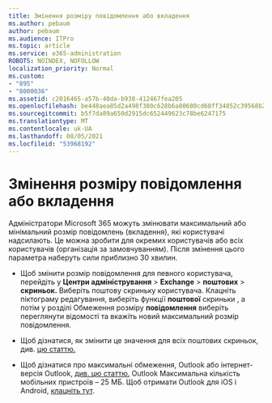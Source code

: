 ```yaml
---
title: Змінення розміру повідомлення або вкладення
ms.author: pebaum
author: pebaum
ms.audience: ITPro
ms.topic: article
ms.service: o365-administration
ROBOTS: NOINDEX, NOFOLLOW
localization_priority: Normal
ms.custom:
- "895"
- "8000036"
ms.assetid: c2016465-a57b-40da-b938-412467fea205
ms.openlocfilehash: be448aea85d2a498f380c628b6a80680cd68ff34852c39568b227ede3f1c2c24
ms.sourcegitcommit: b5f7da89a650d2915dc652449623c78be6247175
ms.translationtype: MT
ms.contentlocale: uk-UA
ms.lasthandoff: 08/05/2021
ms.locfileid: "53968192"
---
```

# <a name="changing-message-or-attachment-size"></a>Змінення розміру повідомлення або вкладення

Адміністратори Microsoft 365 можуть змінювати максимальний або мінімальний розмір повідомлень (вкладення), які користувачі надсилають. Це можна зробити для окремих користувачів або всіх користувачів (організація за замовчуванням). Після змінення цього параметра наберуть сили приблизно 30 хвилин.
  
- Щоб змінити розмір повідомлення для певного користувача, перейдіть у **Центри адміністрування** \> **Exchange** \> **поштових** \> **скриньок.** Виберіть поштову скриньку користувача. Клацніть піктограму редагування, виберіть функції **поштової** скриньки ,  а потім у розділі Обмеження розміру **повідомлення** виберіть переглянути відомості та вкажіть новий максимальний розмір повідомлення.

- Щоб дізнатися, як змінити це значення для всіх поштових скриньок, див. [цю статтю.](https://www.microsoft.com/microsoft-365/blog/2015/04/15/office-365-now-supports-larger-email-messages-up-to-150-mb/)

- Щоб дізнатися про максимальні обмеження, Outlook або інтернет-версія Outlook, [див. цю статтю.](https://technet.microsoft.com/library/exchange-online-limits.aspx#MessageLimits) Outlook Максимальна кількість мобільних пристроїв – 25 МБ. Щоб отримати Outlook для iOS і Android, [клацніть тут](https://support.office.com/article/Get-in-app-help-for-Outlook-for-iOS-and-Android-218a22d1-9fa5-4889-b689-de1c63493243).
